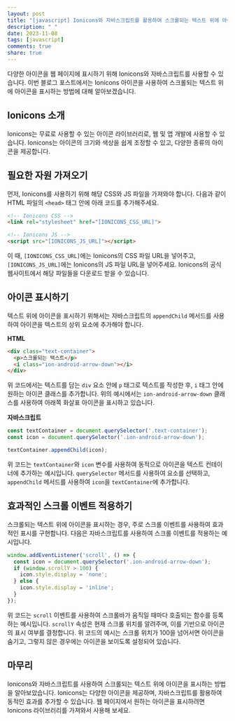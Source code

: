 ```yaml
---
layout: post
title: "[javascript] Ionicons와 자바스크립트를 활용하여 스크롤되는 텍스트 위에 아이콘 표시하는 방법"
description: " "
date: 2023-11-08
tags: [javascript]
comments: true
share: true
---
```


다양한 아이콘을 웹 페이지에 표시하기 위해 Ionicons와 자바스크립트를 사용할 수 있습니다. 이번 블로그 포스트에서는 Ionicons 아이콘을 사용하여 스크롤되는 텍스트 위에 아이콘을 표시하는 방법에 대해 알아보겠습니다.

## Ionicons 소개
Ionicons는 무료로 사용할 수 있는 아이콘 라이브러리로, 웹 및 앱 개발에 사용할 수 있습니다. Ionicons는 아이콘의 크기와 색상을 쉽게 조정할 수 있고, 다양한 종류의 아이콘을 제공합니다.

## 필요한 자원 가져오기
먼저, Ionicons를 사용하기 위해 해당 CSS와 JS 파일을 가져와야 합니다. 다음과 같이 HTML 파일의 `<head>` 태그 안에 아래 코드를 추가해주세요.

```html
<!-- Ionicons CSS -->
<link rel="stylesheet" href="[IONICONS_CSS_URL]">

<!-- Ionicons JS -->
<script src="[IONICONS_JS_URL]"></script>
```

이 때, `[IONICONS_CSS_URL]`에는 Ionicons의 CSS 파일 URL을 넣어주고, `[IONICONS_JS_URL]`에는 Ionicons의 JS 파일 URL을 넣어주세요. Ionicons의 공식 웹사이트에서 해당 파일들을 다운로드 받을 수 있습니다.

## 아이콘 표시하기
텍스트 위에 아이콘을 표시하기 위해서는 자바스크립트의 `appendChild` 메서드를 사용하여 아이콘을 텍스트의 상위 요소에 추가해야 합니다.

**HTML**

```html
<div class="text-container">
  <p>스크롤되는 텍스트</p>
  <i class="ion-android-arrow-down"></i>
</div>
```

위 코드에서는 텍스트를 담는 `div` 요소 안에 `p` 태그로 텍스트를 작성한 후, `i` 태그 안에 원하는 아이콘 클래스를 추가합니다. 위의 예시에서는 `ion-android-arrow-down` 클래스를 사용하여 아래쪽 화살표 아이콘을 표시하고 있습니다.

**자바스크립트**

```javascript
const textContainer = document.querySelector('.text-container');
const icon = document.querySelector('.ion-android-arrow-down');

textContainer.appendChild(icon);
```

위 코드는 `textContainer`와 `icon` 변수를 사용하여 동적으로 아이콘을 텍스트 컨테이너에 추가하는 예시입니다. `querySelector` 메서드를 사용하여 요소를 선택하고, `appendChild` 메서드를 사용하여 `icon`을 `textContainer`에 추가합니다.

## 효과적인 스크롤 이벤트 적용하기

스크롤되는 텍스트 위에 아이콘을 표시하는 경우, 주로 스크롤 이벤트를 사용하여 효과적인 표시를 구현합니다. 다음은 자바스크립트를 사용하여 스크롤 이벤트를 적용하는 예시입니다.

```javascript
window.addEventListener('scroll', () => {
  const icon = document.querySelector('.ion-android-arrow-down');
  if (window.scrollY > 100) {
    icon.style.display = 'none';
  } else {
    icon.style.display = 'inline';
  }
});
```

위 코드는 `scroll` 이벤트를 사용하여 스크롤바가 움직일 때마다 호출되는 함수를 등록하는 예시입니다. `scrollY` 속성은 현재 스크롤 위치를 알려주며, 이를 기반으로 아이콘의 표시 여부를 결정합니다. 위 코드의 예시는 스크롤 위치가 100을 넘어서면 아이콘을 숨기고, 그렇지 않은 경우에는 아이콘을 보이도록 설정되어 있습니다.

## 마무리
Ionicons와 자바스크립트를 사용하여 스크롤되는 텍스트 위에 아이콘을 표시하는 방법을 알아보았습니다. Ionicons는 다양한 아이콘을 제공하며, 자바스크립트를 활용하여 동적인 효과를 추가할 수 있습니다. 웹 페이지에서 원하는 아이콘을 표시하려면 Ionicons 라이브러리를 가져와서 사용해 보세요.